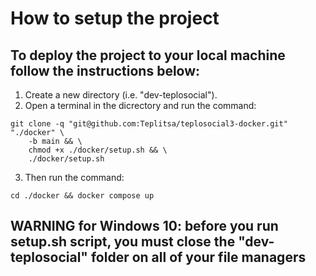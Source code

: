 # How to setup the project

## To deploy the project to your local machine follow the instructions below:

1. Create a new directory (i.e. "dev-teplosocial").
2. Open a terminal in the dicrectory and run the command:

```
git clone -q "git@github.com:Teplitsa/teplosocial3-docker.git" "./docker" \
    -b main && \
    chmod +x ./docker/setup.sh && \
    ./docker/setup.sh
```

3. Then run the command:
```
cd ./docker && docker compose up
```

## WARNING for Windows 10: before you run setup.sh script, you must close the "dev-teplosocial" folder on all of your file managers
